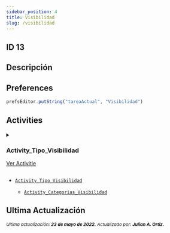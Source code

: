 ```yaml
---
sidebar_position: 4
title: Visibilidad
slug: /visibilidad
---
```


## ID 13

## Descripción

## Preferences

```js
prefsEditor.putString("tareaActual", "Visibilidad")
```

## Activities

<details>
<summary>
<div class="title-activitie">

### Activity_Tipo_Visibilidad
[Ver Activitie](../activities/Activity_Tipo_Visibilidad.md)
</div>
</summary>

La **```Activity_Tipo_Visibilidad```** tiene la siguiente activitie:
<details>
<summary>
<div class="title-activitie">

#### Activity_Categorias_Visibilidad
[Ver Activitie](../activities/Activity_Categorias_Visibilidad.md)
</div>
</summary>
</details>
</details>


- [```Activity_Tipo_Visibilidad```](./../activities/Activity_Tipo_Visibilidad.md)

    - [```Activity_Categorias_Visibilidad```](./../activities/Activity_Categorias_Visibilidad.md)

## Ultima Actualización

<div class="ultima-actualizacion">
  <small>
    <i>
      Ultima actualización:
      <b> 23 de mayo de 2022.</b>
    </i>
  </small>

  <small>
    <i>
      Actualizado por:
      <b> Julian A. Ortiz.</b>
    </i>
  </small>
</div>